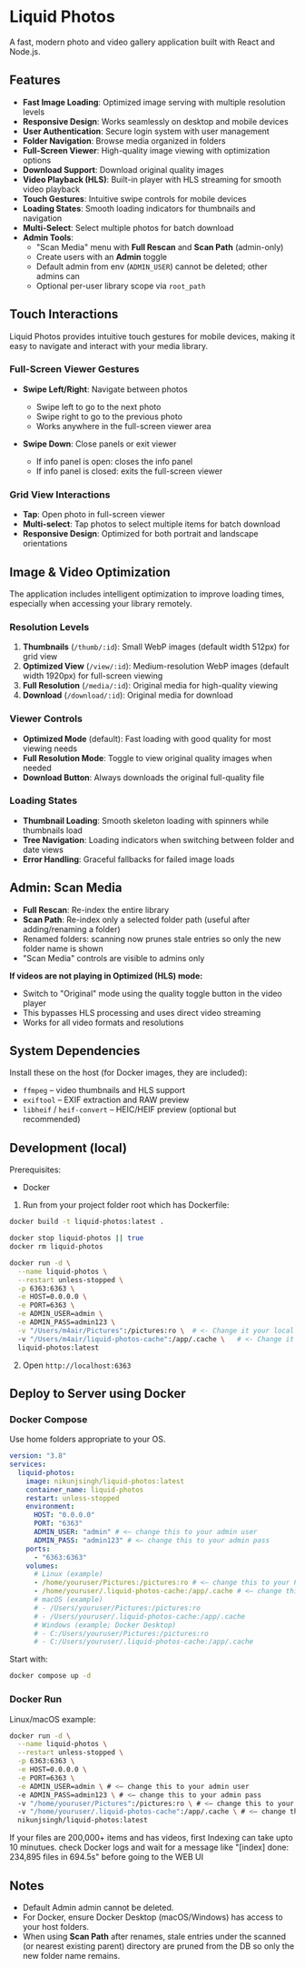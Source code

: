 # Liquid Photos

A fast, modern photo and video gallery application built with React and Node.js.

## Features

- **Fast Image Loading**: Optimized image serving with multiple resolution levels
- **Responsive Design**: Works seamlessly on desktop and mobile devices
- **User Authentication**: Secure login system with user management
- **Folder Navigation**: Browse media organized in folders
- **Full-Screen Viewer**: High-quality image viewing with optimization options
- **Download Support**: Download original quality images
- **Video Playback (HLS)**: Built-in player with HLS streaming for smooth video playback
- **Touch Gestures**: Intuitive swipe controls for mobile devices
- **Loading States**: Smooth loading indicators for thumbnails and navigation
- **Multi-Select**: Select multiple photos for batch download
- **Admin Tools**:
  - "Scan Media" menu with **Full Rescan** and **Scan Path** (admin-only)
  - Create users with an **Admin** toggle
  - Default admin from env (`ADMIN_USER`) cannot be deleted; other admins can
  - Optional per-user library scope via `root_path`

## Touch Interactions

Liquid Photos provides intuitive touch gestures for mobile devices, making it easy to navigate and interact with your media library.

### Full-Screen Viewer Gestures

- **Swipe Left/Right**: Navigate between photos
  - Swipe left to go to the next photo
  - Swipe right to go to the previous photo
  - Works anywhere in the full-screen viewer area

- **Swipe Down**: Close panels or exit viewer
  - If info panel is open: closes the info panel
  - If info panel is closed: exits the full-screen viewer

### Grid View Interactions

- **Tap**: Open photo in full-screen viewer
- **Multi-select**: Tap photos to select multiple items for batch download
- **Responsive Design**: Optimized for both portrait and landscape orientations

## Image & Video Optimization

The application includes intelligent optimization to improve loading times, especially when accessing your library remotely.

### Resolution Levels

1. **Thumbnails** (`/thumb/:id`): Small WebP images (default width 512px) for grid view
2. **Optimized View** (`/view/:id`): Medium-resolution WebP images (default width 1920px) for full-screen viewing
3. **Full Resolution** (`/media/:id`): Original media for high-quality viewing
4. **Download** (`/download/:id`): Original media for download

### Viewer Controls

- **Optimized Mode** (default): Fast loading with good quality for most viewing needs
- **Full Resolution Mode**: Toggle to view original quality images when needed
- **Download Button**: Always downloads the original full-quality file

### Loading States

- **Thumbnail Loading**: Smooth skeleton loading with spinners while thumbnails load
- **Tree Navigation**: Loading indicators when switching between folder and date views
- **Error Handling**: Graceful fallbacks for failed image loads

## Admin: Scan Media

- **Full Rescan**: Re-index the entire library
- **Scan Path**: Re-index only a selected folder path (useful after adding/renaming a folder)
- Renamed folders: scanning now prunes stale entries so only the new folder name is shown
- "Scan Media" controls are visible to admins only

**If videos are not playing in Optimized (HLS) mode:**
- Switch to "Original" mode using the quality toggle button in the video player
- This bypasses HLS processing and uses direct video streaming
- Works for all video formats and resolutions

## System Dependencies

Install these on the host (for Docker images, they are included):

- `ffmpeg` – video thumbnails and HLS support
- `exiftool` – EXIF extraction and RAW preview
- `libheif` / `heif-convert` – HEIC/HEIF preview (optional but recommended)

## Development (local)

Prerequisites:
- Docker

1. Run from your project folder root which has Dockerfile:
```bash
docker build -t liquid-photos:latest .

docker stop liquid-photos || true
docker rm liquid-photos

docker run -d \
  --name liquid-photos \
  --restart unless-stopped \
  -p 6363:6363 \
  -e HOST=0.0.0.0 \
  -e PORT=6363 \
  -e ADMIN_USER=admin \
  -e ADMIN_PASS=admin123 \
  -v "/Users/m4air/Pictures":/pictures:ro \  # <- Change it your local pictures folder
  -v "/Users/m4air/liquid-photos-cache":/app/.cache \   # <- Change it your local cache folder
  liquid-photos:latest

```

2. Open `http://localhost:6363`


## Deploy to Server using Docker

### Docker Compose

Use home folders appropriate to your OS.

```yaml
version: "3.8"
services:
  liquid-photos:
    image: nikunjsingh/liquid-photos:latest
    container_name: liquid-photos
    restart: unless-stopped
    environment:
      HOST: "0.0.0.0"
      PORT: "6363"
      ADMIN_USER: "admin" # <— change this to your admin user
      ADMIN_PASS: "admin123" # <— change this to your admin pass
    ports:
      - "6363:6363"
    volumes:
      # Linux (example)
      - /home/youruser/Pictures:/pictures:ro # <— change this to your Pictures/Videos folder
      - /home/youruser/.liquid-photos-cache:/app/.cache # <— change this to your preferred cache folder for thumbnails/DB
      # macOS (example)
      # - /Users/youruser/Pictures:/pictures:ro
      # - /Users/youruser/.liquid-photos-cache:/app/.cache
      # Windows (example; Docker Desktop)
      # - C:/Users/youruser/Pictures:/pictures:ro
      # - C:/Users/youruser/.liquid-photos-cache:/app/.cache
```

Start with:
```bash
docker compose up -d
```

### Docker Run

Linux/macOS example:
```bash
docker run -d \
  --name liquid-photos \
  --restart unless-stopped \
  -p 6363:6363 \
  -e HOST=0.0.0.0 \
  -e PORT=6363 \
  -e ADMIN_USER=admin \ # <— change this to your admin user
  -e ADMIN_PASS=admin123 \ # <— change this to your admin pass
  -v "/home/youruser/Pictures":/pictures:ro \ # <— change this to your Pictures/Videos folder
  -v "/home/youruser/.liquid-photos-cache":/app/.cache \ # <— change this to your preferred cache folder for thumbnails/DB
  nikunjsingh/liquid-photos:latest
```

If your files are 200,000+ items and has videos, first Indexing can take upto 10 minutues. check Docker logs and wait for a message like "[index] done: 234,895 files in 694.5s" before going to the WEB UI

## Notes

- Default Admin admin cannot be deleted.
- For Docker, ensure Docker Desktop (macOS/Windows) has access to your host folders.
- When using **Scan Path** after renames, stale entries under the scanned (or nearest existing parent) directory are pruned from the DB so only the new folder name remains.
